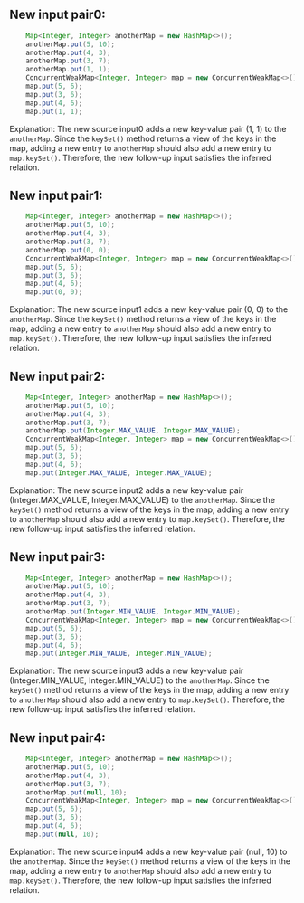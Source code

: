 ## New input pair0:
```java
    Map<Integer, Integer> anotherMap = new HashMap<>();
    anotherMap.put(5, 10);
    anotherMap.put(4, 3);
    anotherMap.put(3, 7);
    anotherMap.put(1, 1);
    ConcurrentWeakMap<Integer, Integer> map = new ConcurrentWeakMap<>();
    map.put(5, 6);
    map.put(3, 6);
    map.put(4, 6);
    map.put(1, 1);
```
Explanation: The new source input0 adds a new key-value pair (1, 1) to the `anotherMap`. Since the `keySet()` method returns a view of the keys in the map, adding a new entry to `anotherMap` should also add a new entry to `map.keySet()`. Therefore, the new follow-up input satisfies the inferred relation.

## New input pair1:
```java
    Map<Integer, Integer> anotherMap = new HashMap<>();
    anotherMap.put(5, 10);
    anotherMap.put(4, 3);
    anotherMap.put(3, 7);
    anotherMap.put(0, 0);
    ConcurrentWeakMap<Integer, Integer> map = new ConcurrentWeakMap<>();
    map.put(5, 6);
    map.put(3, 6);
    map.put(4, 6);
    map.put(0, 0);
```
Explanation: The new source input1 adds a new key-value pair (0, 0) to the `anotherMap`. Since the `keySet()` method returns a view of the keys in the map, adding a new entry to `anotherMap` should also add a new entry to `map.keySet()`. Therefore, the new follow-up input satisfies the inferred relation.

## New input pair2:
```java
    Map<Integer, Integer> anotherMap = new HashMap<>();
    anotherMap.put(5, 10);
    anotherMap.put(4, 3);
    anotherMap.put(3, 7);
    anotherMap.put(Integer.MAX_VALUE, Integer.MAX_VALUE);
    ConcurrentWeakMap<Integer, Integer> map = new ConcurrentWeakMap<>();
    map.put(5, 6);
    map.put(3, 6);
    map.put(4, 6);
    map.put(Integer.MAX_VALUE, Integer.MAX_VALUE);
```
Explanation: The new source input2 adds a new key-value pair (Integer.MAX_VALUE, Integer.MAX_VALUE) to the `anotherMap`. Since the `keySet()` method returns a view of the keys in the map, adding a new entry to `anotherMap` should also add a new entry to `map.keySet()`. Therefore, the new follow-up input satisfies the inferred relation.

## New input pair3:
```java
    Map<Integer, Integer> anotherMap = new HashMap<>();
    anotherMap.put(5, 10);
    anotherMap.put(4, 3);
    anotherMap.put(3, 7);
    anotherMap.put(Integer.MIN_VALUE, Integer.MIN_VALUE);
    ConcurrentWeakMap<Integer, Integer> map = new ConcurrentWeakMap<>();
    map.put(5, 6);
    map.put(3, 6);
    map.put(4, 6);
    map.put(Integer.MIN_VALUE, Integer.MIN_VALUE);
```
Explanation: The new source input3 adds a new key-value pair (Integer.MIN_VALUE, Integer.MIN_VALUE) to the `anotherMap`. Since the `keySet()` method returns a view of the keys in the map, adding a new entry to `anotherMap` should also add a new entry to `map.keySet()`. Therefore, the new follow-up input satisfies the inferred relation.

## New input pair4:
```java
    Map<Integer, Integer> anotherMap = new HashMap<>();
    anotherMap.put(5, 10);
    anotherMap.put(4, 3);
    anotherMap.put(3, 7);
    anotherMap.put(null, 10);
    ConcurrentWeakMap<Integer, Integer> map = new ConcurrentWeakMap<>();
    map.put(5, 6);
    map.put(3, 6);
    map.put(4, 6);
    map.put(null, 10);
```
Explanation: The new source input4 adds a new key-value pair (null, 10) to the `anotherMap`. Since the `keySet()` method returns a view of the keys in the map, adding a new entry to `anotherMap` should also add a new entry to `map.keySet()`. Therefore, the new follow-up input satisfies the inferred relation.
